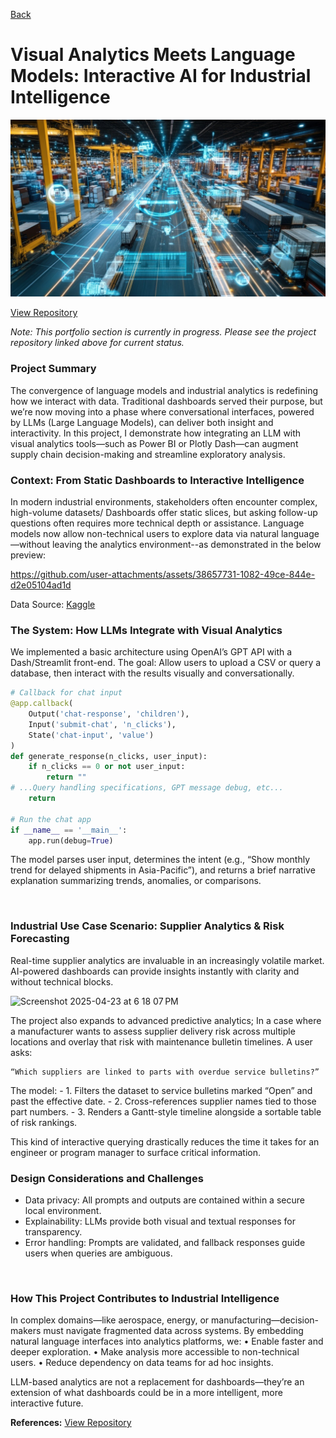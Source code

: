 [Back](https://zenjen-devs.github.io)

# Visual Analytics Meets Language Models: Interactive AI for Industrial Intelligence

<img src="images/llm_manufacturing_banner.jpeg?raw=true" title="Source: Adobe Images"/>


[View Repository](https://github.com/zenjen-dev/ml-projects) <br>


*Note: This portfolio section is currently in progress. Please see the project repository linked above for current status.*

<h3> Project Summary </h3>

The convergence of language models and industrial analytics is redefining how we interact with data. Traditional dashboards served their purpose, but we’re now moving into a phase where conversational interfaces, powered by LLMs (Large Language Models), can deliver both insight and interactivity. In this project, I demonstrate how integrating an LLM with visual analytics tools—such as Power BI or Plotly Dash—can augment supply chain decision-making and streamline exploratory analysis.

<h3> Context: From Static Dashboards to Interactive Intelligence</h3>

In modern industrial environments, stakeholders often encounter complex, high-volume datasets/ Dashboards offer static slices, but asking follow-up questions often requires more technical depth or assistance. Language models now allow non-technical users to explore data via natural language—without leaving the analytics environment--as demonstrated in the below preview:
<br>


https://github.com/user-attachments/assets/38657731-1082-49ce-844e-d2e05104ad1d


Data Source: [Kaggle](https://www.kaggle.com/datasets?tags=12026-Manufacturing/)

### The System: How LLMs Integrate with Visual Analytics

We implemented a basic architecture using OpenAI’s GPT API with a Dash/Streamlit front-end. The goal: Allow users to upload a CSV or query a database, then interact with the results visually and conversationally.

```python
# Callback for chat input
@app.callback(
    Output('chat-response', 'children'),
    Input('submit-chat', 'n_clicks'),
    State('chat-input', 'value')
)
def generate_response(n_clicks, user_input):
    if n_clicks == 0 or not user_input:
        return ""
# ...Query handling specifications, GPT message debug, etc...
    return

# Run the chat app
if __name__ == '__main__':
    app.run(debug=True)
```

The model parses user input, determines the intent (e.g., “Show monthly trend for delayed shipments in Asia-Pacific”), and returns a brief narrative explanation summarizing trends, anomalies, or comparisons.

<br>

### Industrial Use Case Scenario: Supplier Analytics & Risk Forecasting

Real-time supplier analytics are invaluable in an increasingly volatile market. AI-powered dashboards can provide insights instantly with clarity and without technical blocks. 

![Screenshot 2025-04-23 at 6 18 07 PM](https://github.com/user-attachments/assets/30c574de-8070-4ed9-a6d1-f0de6e2867bb)

The project also expands to advanced predictive analytics; In a case where a manufacturer wants to assess supplier delivery risk across multiple locations and overlay that risk with maintenance bulletin timelines. A user asks:

	“Which suppliers are linked to parts with overdue service bulletins?”

The model:
	- 1.	Filters the dataset to service bulletins marked “Open” and past the effective date.
	- 2.	Cross-references supplier names tied to those part numbers.
	- 3.	Renders a Gantt-style timeline alongside a sortable table of risk rankings.

This kind of interactive querying drastically reduces the time it takes for an engineer or program manager to surface critical information.

### Design Considerations and Challenges

- Data privacy: All prompts and outputs are contained within a secure local environment.
- Explainability: LLMs provide both visual and textual responses for transparency.
- Error handling: Prompts are validated, and fallback responses guide users when queries are ambiguous.
<br>

### How This Project Contributes to Industrial Intelligence

In complex domains—like aerospace, energy, or manufacturing—decision-makers must navigate fragmented data across systems. By embedding natural language interfaces into analytics platforms, we:
	•	Enable faster and deeper exploration.
	•	Make analysis more accessible to non-technical users.
	•	Reduce dependency on data teams for ad hoc insights.

LLM-based analytics are not a replacement for dashboards—they’re an extension of what dashboards could be in a more intelligent, more interactive future.

**References:** [View Repository](https://github.com/zenjen-dev/ml-projects) <br>
